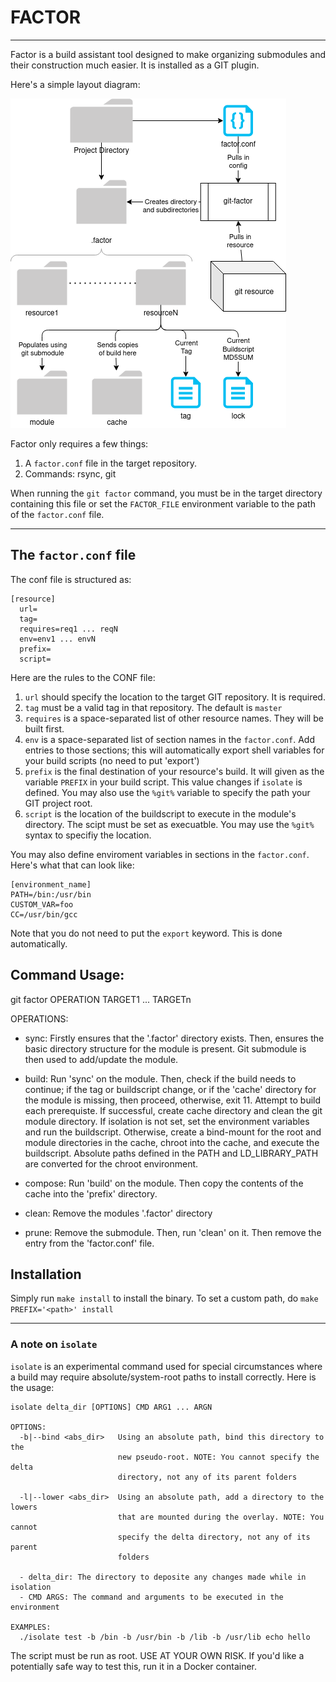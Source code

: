 # FACTOR
---
Factor is a build assistant tool designed to make organizing submodules and their construction much easier. It is installed as a GIT plugin.

Here's a simple layout diagram:  

![factor_diagram](factor.png)

Factor only requires a few things:
1. A `factor.conf` file in the target repository.
2. Commands: rsync, git

When running the `git factor` command, you must be in the target directory containing this file or set the `FACTOR_FILE` environment variable to the path of the `factor.conf` file.

---

## The `factor.conf` file
The conf file is structured as:
```
[resource]
  url=
  tag=
  requires=req1 ... reqN
  env=env1 ... envN
  prefix=
  script=
```
Here are the rules to the CONF file:
1. `url` should specify the location to the target GIT repository. It is required.
2. `tag` must be a valid tag in that repository. The default is `master`
3. `requires` is a space-separated list of other resource names. They will be built first.
4. `env` is a space-separated list of section names in the `factor.conf`. Add entries to those sections; this will automatically export shell variables for your build scripts (no need to put 'export')
5. `prefix` is the final destination of your resource's build. It will given as the variable `PREFIX` in your build script. This value changes if `isolate` is defined. You may also use the `%git%` variable to specify the path your GIT project root.
6. `script` is the location of the buildscript to execute in the module's directory. The scipt must be set as execuatble. You may use the `%git%` syntax to specifiy the location.

You may also define enviroment variables in sections in the `factor.conf`. Here's what that can look like:
```
[environment_name]
PATH=/bin:/usr/bin
CUSTOM_VAR=foo
CC=/usr/bin/gcc
```

Note that you do not need to put the `export` keyword. This is done automatically.

## Command Usage:
git factor OPERATION TARGET1 ... TARGETn  

OPERATIONS:
  - sync:
      Firstly ensures that the '.factor' directory exists. Then, ensures the
      basic directory structure for the module is present. Git submodule is 
      then used to add/update the module.
      
  - build:
      Run 'sync' on the module. Then, check if the build needs to continue;
      if the tag or buildscript change, or if the 'cache' directory for the
      module is missing, then proceed, otherwise, exit 11. Attempt to build
      each prerequiste. If successful, create cache directory and clean the
      git module directory. If isolation is not set, set the environment
      variables and run the buildscript. Otherwise, create a bind-mount for
      the root and module directories in the cache, chroot into the cache,
      and execute the buildscript. Absolute paths defined in the PATH and
      LD_LIBRARY_PATH are converted for the chroot environment.
      
  - compose:
      Run 'build' on the module. Then copy the contents of the cache into
      the 'prefix' directory.
    
  - clean:
      Remove the modules '.factor' directory
   
  - prune:
      Remove the submodule. Then, run 'clean' on it. Then remove the entry
      from the 'factor.conf' file.

## Installation
Simply run `make install` to install the binary. To set a custom path, do `make PREFIX='<path>' install`

---

### A note on `isolate`
`isolate` is an experimental command used for special circumstances where a
build may require absolute/system-root paths to install correctly. Here is the usage:

```
isolate delta_dir [OPTIONS] CMD ARG1 ... ARGN

OPTIONS:
  -b|--bind <abs_dir>   Using an absolute path, bind this directory to the
                        new pseudo-root. NOTE: You cannot specify the delta
                        directory, not any of its parent folders
                        
  -l|--lower <abs_dir>  Using an absolute path, add a directory to the lowers
                        that are mounted during the overlay. NOTE: You cannot 
                        specify the delta directory, not any of its parent 
                        folders

  - delta_dir: The directory to deposite any changes made while in isolation
  - CMD ARGS: The command and arguments to be executed in the environment
  
EXAMPLES:
  ./isolate test -b /bin -b /usr/bin -b /lib -b /usr/lib echo hello
```

The script must be run as root. USE AT YOUR OWN RISK.
If you'd like a potentially safe way to test this, run it
in a Docker container.